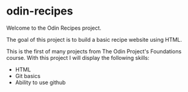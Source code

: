 # odin-recipes
Welcome to the Odin Recipes project.

The goal of this project is to build a basic recipe website using HTML.

This is the first of many projects from The Odin Project's Foundations course.
With this project I will display the following skills:
- HTML
- Git basics
- Ability to use github
